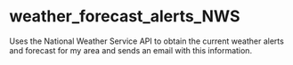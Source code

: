 # weather_forecast_alerts_NWS
Uses the National Weather Service API to obtain the current weather alerts and forecast for my area and sends an email with this information.
